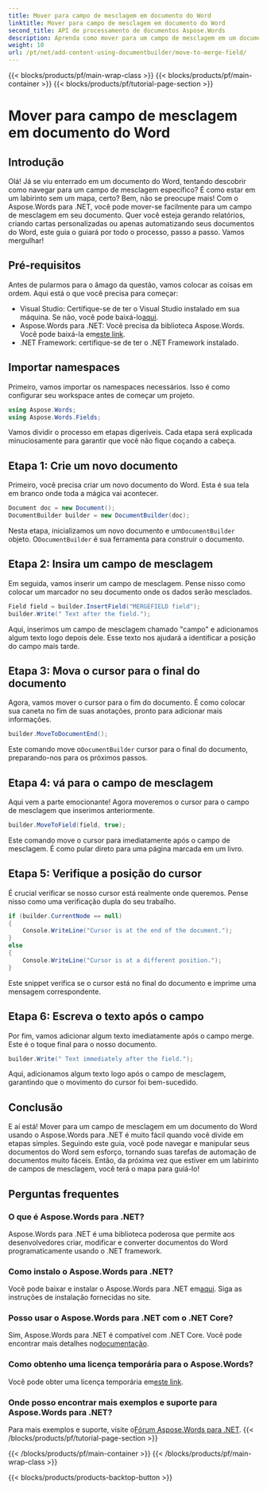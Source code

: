 ```yaml
---
title: Mover para campo de mesclagem em documento do Word
linktitle: Mover para campo de mesclagem em documento do Word
second_title: API de processamento de documentos Aspose.Words
description: Aprenda como mover para um campo de mesclagem em um documento do Word usando o Aspose.Words para .NET com nosso guia passo a passo abrangente. Perfeito para desenvolvedores .NET.
weight: 10
url: /pt/net/add-content-using-documentbuilder/move-to-merge-field/
---
```


{{< blocks/products/pf/main-wrap-class >}}
{{< blocks/products/pf/main-container >}}
{{< blocks/products/pf/tutorial-page-section >}}

# Mover para campo de mesclagem em documento do Word

## Introdução

Olá! Já se viu enterrado em um documento do Word, tentando descobrir como navegar para um campo de mesclagem específico? É como estar em um labirinto sem um mapa, certo? Bem, não se preocupe mais! Com o Aspose.Words para .NET, você pode mover-se facilmente para um campo de mesclagem em seu documento. Quer você esteja gerando relatórios, criando cartas personalizadas ou apenas automatizando seus documentos do Word, este guia o guiará por todo o processo, passo a passo. Vamos mergulhar!

## Pré-requisitos

Antes de pularmos para o âmago da questão, vamos colocar as coisas em ordem. Aqui está o que você precisa para começar:

-  Visual Studio: Certifique-se de ter o Visual Studio instalado em sua máquina. Se não, você pode baixá-lo[aqui](https://visualstudio.microsoft.com/).
-  Aspose.Words para .NET: Você precisa da biblioteca Aspose.Words. Você pode baixá-la em[este link](https://releases.aspose.com/words/net/).
- .NET Framework: certifique-se de ter o .NET Framework instalado.

## Importar namespaces

Primeiro, vamos importar os namespaces necessários. Isso é como configurar seu workspace antes de começar um projeto.

```csharp
using Aspose.Words;
using Aspose.Words.Fields;
```

Vamos dividir o processo em etapas digeríveis. Cada etapa será explicada minuciosamente para garantir que você não fique coçando a cabeça.

## Etapa 1: Crie um novo documento

Primeiro, você precisa criar um novo documento do Word. Esta é sua tela em branco onde toda a mágica vai acontecer.

```csharp
Document doc = new Document();
DocumentBuilder builder = new DocumentBuilder(doc);
```

 Nesta etapa, inicializamos um novo documento e um`DocumentBuilder` objeto. O`DocumentBuilder` é sua ferramenta para construir o documento.

## Etapa 2: Insira um campo de mesclagem

Em seguida, vamos inserir um campo de mesclagem. Pense nisso como colocar um marcador no seu documento onde os dados serão mesclados.

```csharp
Field field = builder.InsertField("MERGEFIELD field");
builder.Write(" Text after the field.");
```

Aqui, inserimos um campo de mesclagem chamado "campo" e adicionamos algum texto logo depois dele. Esse texto nos ajudará a identificar a posição do campo mais tarde.

## Etapa 3: Mova o cursor para o final do documento

Agora, vamos mover o cursor para o fim do documento. É como colocar sua caneta no fim de suas anotações, pronto para adicionar mais informações.

```csharp
builder.MoveToDocumentEnd();
```

 Este comando move o`DocumentBuilder` cursor para o final do documento, preparando-nos para os próximos passos.

## Etapa 4: vá para o campo de mesclagem

Aqui vem a parte emocionante! Agora moveremos o cursor para o campo de mesclagem que inserimos anteriormente.

```csharp
builder.MoveToField(field, true);
```

Este comando move o cursor para imediatamente após o campo de mesclagem. É como pular direto para uma página marcada em um livro.

## Etapa 5: Verifique a posição do cursor

É crucial verificar se nosso cursor está realmente onde queremos. Pense nisso como uma verificação dupla do seu trabalho.

```csharp
if (builder.CurrentNode == null)
{
    Console.WriteLine("Cursor is at the end of the document.");
}
else
{
    Console.WriteLine("Cursor is at a different position.");
}
```

Este snippet verifica se o cursor está no final do documento e imprime uma mensagem correspondente.

## Etapa 6: Escreva o texto após o campo

Por fim, vamos adicionar algum texto imediatamente após o campo merge. Este é o toque final para o nosso documento.

```csharp
builder.Write(" Text immediately after the field.");
```

Aqui, adicionamos algum texto logo após o campo de mesclagem, garantindo que o movimento do cursor foi bem-sucedido.

## Conclusão

E aí está! Mover para um campo de mesclagem em um documento do Word usando o Aspose.Words para .NET é muito fácil quando você divide em etapas simples. Seguindo este guia, você pode navegar e manipular seus documentos do Word sem esforço, tornando suas tarefas de automação de documentos muito fáceis. Então, da próxima vez que estiver em um labirinto de campos de mesclagem, você terá o mapa para guiá-lo!

## Perguntas frequentes

### O que é Aspose.Words para .NET?
Aspose.Words para .NET é uma biblioteca poderosa que permite aos desenvolvedores criar, modificar e converter documentos do Word programaticamente usando o .NET framework.

### Como instalo o Aspose.Words para .NET?
 Você pode baixar e instalar o Aspose.Words para .NET em[aqui](https://releases.aspose.com/words/net/). Siga as instruções de instalação fornecidas no site.

### Posso usar o Aspose.Words para .NET com o .NET Core?
 Sim, Aspose.Words para .NET é compatível com .NET Core. Você pode encontrar mais detalhes no[documentação](https://reference.aspose.com/words/net/).

### Como obtenho uma licença temporária para o Aspose.Words?
 Você pode obter uma licença temporária em[este link](https://purchase.aspose.com/temporary-license/).

### Onde posso encontrar mais exemplos e suporte para Aspose.Words para .NET?
 Para mais exemplos e suporte, visite o[Fórum Aspose.Words para .NET](https://forum.aspose.com/c/words/8).
{{< /blocks/products/pf/tutorial-page-section >}}

{{< /blocks/products/pf/main-container >}}
{{< /blocks/products/pf/main-wrap-class >}}

{{< blocks/products/products-backtop-button >}}

